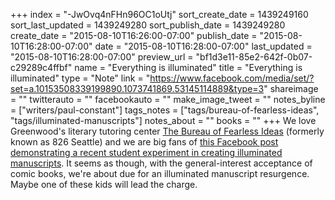 +++
index = "-JwOvq4nFHn96OC1oUtj"
sort_create_date = 1439249160
sort_last_updated = 1439249280
sort_publish_date = 1439249280
create_date = "2015-08-10T16:26:00-07:00"
publish_date = "2015-08-10T16:28:00-07:00"
date = "2015-08-10T16:28:00-07:00"
last_updated = "2015-08-10T16:28:00-07:00"
preview_url = "bf1d3e11-85e2-642f-0b07-c29289c4ffbf"
name = "Everything is illuminated"
title = "Everything is illuminated"
type = "Note"
link = "https://www.facebook.com/media/set/?set=a.10153508339199890.1073741869.53145114889&type=3"
shareimage = ""
twitterauto = ""
facebookauto = ""
make_image_tweet = ""
notes_byline = ["writers/paul-constant"]
tags_notes = ["tags/bureau-of-fearless-ideas", "tags/illuminated-manuscripts"]
notes_about = ""
books = ""
+++
We love Greenwood's literary tutoring center [The Bureau of Fearless Ideas](http://fearlessideas.org/about/about-bfi/) (formerly known as 826 Seattle) and we are big fans of [this Facebook post demonstrating a recent student experiment in creating illuminated manuscripts](https://www.facebook.com/media/set/?set=a.10153508339199890.1073741869.53145114889&type=3). It seems as though, with the general-interest acceptance of comic books, we're about due for an illuminated manuscript resurgence. Maybe one of these kids will lead the charge.